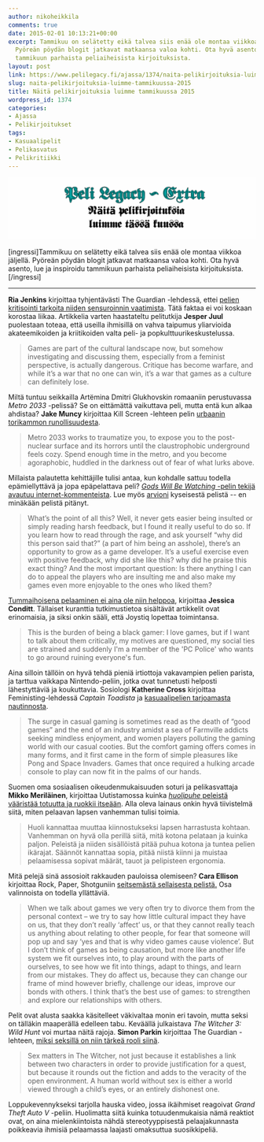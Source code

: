 ```yaml
---
author: nikoheikkila
comments: true
date: 2015-02-01 10:13:21+00:00
excerpt: Tammikuu on selätetty eikä talvea siis enää ole montaa viikkoa jäljellä.
  Pyöreän pöydän blogit jatkavat matkaansa valoa kohti. Ota hyvä asento, lue ja inspiroidu
  tammikuun parhaista peliaiheisista kirjoituksista.
layout: post
link: https://www.pelilegacy.fi/ajassa/1374/naita-pelikirjoituksia-luimme-tammikuussa-2015
slug: naita-pelikirjoituksia-luimme-tammikuussa-2015
title: Näitä pelikirjoituksia luimme tammikuussa 2015
wordpress_id: 1374
categories:
- Ajassa
- Pelikirjoitukset
tags:
- Kasuaalipelit
- Pelikasvatus
- Pelikritiikki
---
```


[![Näitä pelikirjoituksia luimme tässä kuussa](/uploads/2015/02/pelikirjoitukset.png)](/uploads/2015/02/pelikirjoitukset.png)

[ingressi]Tammikuu on selätetty eikä talvea siis enää ole montaa viikkoa jäljellä. Pyöreän pöydän blogit jatkavat matkaansa valoa kohti. Ota hyvä asento, lue ja inspiroidu tammikuun parhaista peliaiheisista kirjoituksista.[/ingressi]



* * *



**Ria Jenkins** kirjoittaa tyhjentävästi The Guardian -lehdessä, ettei [pelien kritisointi tarkoita niiden sensuroinnin vaatimista](http://www.theguardian.com/technology/2015/jan/30/gamers-criticism-censorship). Tätä faktaa ei voi koskaan korostaa liikaa. Artikkelia varten haastateltu pelitutkija **Jesper Juul** puolestaan toteaa, että useilla ihmisillä on vahva taipumus yliarvioida akateemikoiden ja kriitikoiden valta peli- ja popkulttuurikeskustelussa.



<blockquote>Games are part of the cultural landscape now, but somehow investigating and discussing them, especially from a feminist perspective, is actually dangerous. Critique has become warfare, and while it’s a war that no one can win, it’s a war that games as a culture can definitely lose.</blockquote>



Miltä tuntuu seikkailla Artëmina Dmitri Glukhovskin romaaniin perustuvassa _Metro 2033_ -pelissä? Se on eittämättä vaikuttava peli, mutta entä kun alkaa ahdistaa? **Jake Muncy** kirjoittaa Kill Screen -lehteen pelin [urbaanin torikammon runollisuudesta](http://killscreendaily.com/articles/metro-2033-and-poetics-urban-agoraphobia/).



<blockquote>Metro 2033 works to traumatize you, to expose you to the post-nuclear surface and its horrors until the claustrophobic underground feels cozy. Spend enough time in the metro, and you become agoraphobic, huddled in the darkness out of fear of what lurks above.</blockquote>



Millaista palautetta kehittäjille tulisi antaa, kun kohdalle sattuu todella epämiellyttävä ja jopa epäpelattava peli? [_Gods Will Be Watching_ -pelin tekijä avautuu internet-kommenteista](http://www.deconstructeam.com/dont-read-the-comments/). Lue myös [arvioni](http://www.pelilegacy.fi/arvostelut/797/gods-will-be-watching) kyseisestä pelistä -- en minäkään pelistä pitänyt.



<blockquote>What’s the point of all this? Well, it never gets easier being insulted or simply reading harsh feedback, but I found it really useful to do so. If you learn how to read through the rage, and ask yourself “why did this person said that?” (a part of him being an asshole), there’s an opportunity to grow as a game developer. It’s a useful exercise even with positive feedback, why did she like this? why did he praise this exact thing? And the most important question: Is there anything I can do to appeal the players who are insulting me and also make my games even more enjoyable to the ones who liked them?</blockquote>



[Tummaihoisena pelaaminen ei aina ole niin helppoa](http://www.joystiq.com/2015/01/16/gaming-while-black-casual-racism-to-cautious-optimism/), kirjoittaa **Jessica Conditt**. Tällaiset kuranttia tutkimustietoa sisältävät artikkelit ovat erinomaisia, ja siksi onkin sääli, että Joystiq lopettaa toimintansa.



<blockquote>This is the burden of being a black gamer: I love games, but if I want to talk about them critically, my motives are questioned, my social ties are strained and suddenly I'm a member of the 'PC Police' who wants to go around ruining everyone's fun.</blockquote>



Aina silloin tällöin on hyvä tehdä pieniä irtiottoja vakavampien pelien parista, ja tarttua vaikkapa Nintendo-peliin, jotka ovat tunnetusti helposti lähestyttäviä ja koukuttavia. Sosiologi **Katherine Cross** kirjoittaa Feministing-lehdessä _Captain Toadista_ ja [kasuaalipelien tarjoamasta nautinnosta](http://feministing.com/2015/01/22/fungal-pleasures-captain-toad-and-self-care/).



<blockquote>The surge in casual gaming is sometimes read as the death of “good games” and the end of an industry amidst a sea of Farmville addicts seeking mindless enjoyment, and women players polluting the gaming world with our casual cooties. But the comfort gaming offers comes in many forms, and it first came in the form of simple pleasures like Pong and Space Invaders. Games that once required a hulking arcade console to play can now fit in the palms of our hands.</blockquote>



Suomen oma sosiaalisen oikeudenmukaisuuden soturi ja pelikasvattaja **Mikko Meriläinen**, kirjoittaa Uutistamossa kuinka [_huolipuhe_ peleistä vääristää totuutta ja ruokkii itseään](http://www.uutistamo.fi/huolipuhe-peleista-yksinkertaistaa-ja-lietsoo-pelkoa/). Alla oleva lainaus onkin hyvä tiivistelmä siitä, miten pelaavan lapsen vanhemman tulisi toimia.



<blockquote>Huoli kannattaa muuttaa kiinnostukseksi lapsen harrastusta kohtaan. Vanhemman on hyvä olla perillä siitä, mitä kotona pelataan ja kuinka paljon. Peleistä ja niiden sisällöistä pitää puhua kotona ja tuntea pelien ikärajat. Säännöt kannattaa sopia, pitää niistä kiinni ja muistaa pelaamisessa sopivat määrät, tauot ja pelipisteen ergonomia.</blockquote>



Mitä pelejä sinä assosioit rakkauden pauloissa olemiseen? **Cara Ellison** kirjoittaa Rock, Paper, Shotguniin [seitsemästä sellaisesta pelistä.](http://www.rockpapershotgun.com/2015/01/23/s-exe-seven-stories-about-love/) Osa valinnoista on todella yllättäviä.



<blockquote>When we talk about games we very often try to divorce them from the personal context – we try to say how little cultural impact they have on us, that they don’t really ‘affect’ us, or that they cannot really teach us anything about relating to other people, for fear that someone will pop up and say ‘yes and that is why video games cause violence’. But I don’t think of games as being causation, but more like another life system we fit ourselves into, to play around with the parts of ourselves, to see how we fit into things, adapt to things, and learn from our mistakes. They do affect us, because they can change our frame of mind however briefly, challenge our ideas, improve our bonds with others. I think that’s the best use of games: to strengthen and explore our relationships with others.</blockquote>



Pelit ovat alusta saakka käsitelleet väkivaltaa monin eri tavoin, mutta seksi on tälläkin maaperällä edelleen tabu. Keväällä julkaistava _The Witcher 3: Wild Hunt_ voi murtaa näitä rajoja. **Simon Parkin** kirjoittaa The Guardian -lehteen, [miksi seksillä on niin tärkeä rooli siinä](http://www.theguardian.com/technology/2015/jan/28/sex-witcher-3-grand-theft-auto-of-fantasy-games).



<blockquote>Sex matters in The Witcher, not just because it establishes a link between two characters in order to provide justification for a quest, but because it rounds out the fiction and adds to the veracity of the open environment. A human world without sex is either a world viewed through a child’s eyes, or an entirely dishonest one.</blockquote>



Loppukevennykseksi tarjolla hauska video, jossa ikäihmiset reagoivat _Grand Theft Auto V_ -peliin. Huolimatta siitä kuinka totuudenmukaisia nämä reaktiot ovat, on aina mielenkiintoista nähdä stereotyyppisestä pelaajakunnasta poikkeavia ihmisiä pelaamassa laajasti omaksuttua suosikkipeliä.


